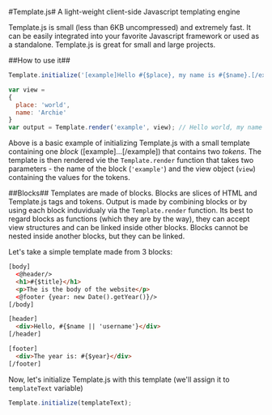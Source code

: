 #Template.js#
A light-weight client-side Javascript templating engine

Template.js is small (less than 6KB uncompressed) and extremely fast. It can be easily integrated into your favorite Javascript framework or used as a standalone. Template.js is great for small and large projects.


##How to use it##
```javascript
Template.initialize('[example]Hello #{$place}, my name is #{$name}.[/example]');

var view = 
{
  place: 'world',
  name: 'Archie'
}
var output = Template.render('example', view); // Hello world, my name is Archie.
```

Above is a basic example of initializing Template.js with a small template containing one *block* ([example]...[/example]) that contains two *tokens*. The template is then rendered vie the `Template.render` function that takes two parameters - the name of the block (`'example'`) and the view object (`view`) containing the values for the tokens.


##Blocks##
Templates are made of blocks. Blocks are slices of HTML and Template.js tags and tokens. Output is made by combining blocks or by using each block induvidualy via the `Template.render` function. 
Its best to regard blocks as functions (which they are by the way), they can accept view structures and can be linked inside other blocks.
Blocks cannot be nested inside another blocks, but they can be linked.

Let's take a simple template made from 3 blocks:
```html
[body]
  <@header/>
  <h1>#{$title}</h1>
  <p>The is the body of the website</p>
  <@footer {year: new Date().getYear()}/>
[/body]

[header]
  <div>Hello, #{$name || 'username'}</div>
[/header]

[footer]
  <div>The year is: #{$year}</div>
[/footer]
```

Now, let's initialize Template.js with this template (we'll assign it to `templateText` variable)

```javascript
Template.initialize(templateText);
```
